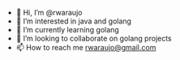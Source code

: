 - 👋 Hi, I’m @rwaraujo
- 👀 I’m interested in java and golang
- 🌱 I’m currently learning golang
- 💞️ I’m looking to collaborate on golang projects
- 📫 How to reach me rwaraujo@gmail.com

<!---
rwaraujo/rwaraujo is a ✨ special ✨ repository because its `README.md` (this file) appears on your GitHub profile.
You can click the Preview link to take a look at your changes.
--->
